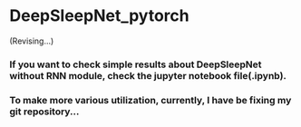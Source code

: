 # DeepSleepNet_pytorch
(Revising...)

### If you want to check simple results about DeepSleepNet without RNN module, check the jupyter notebook file(.ipynb).

### To make more various utilization, currently, I have be fixing my git repository...
